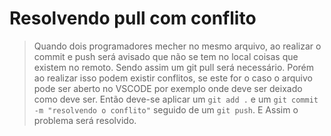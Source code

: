 # Resolvendo pull com conflito

> Quando dois programadores mecher no mesmo arquivo, ao realizar o commit e push será avisado que não se tem no local coisas que existem no remoto. Sendo assim um git pull será necessário. Porém ao realizar isso podem existir conflitos, se este for o caso o arquivo pode ser aberto no VSCODE por exemplo onde deve ser deixado como deve ser. Então deve-se aplicar um `git add .` e um `git commit -m "resolvendo o conflito"` seguido de um `git push`. E Assim o problema será resolvido.
